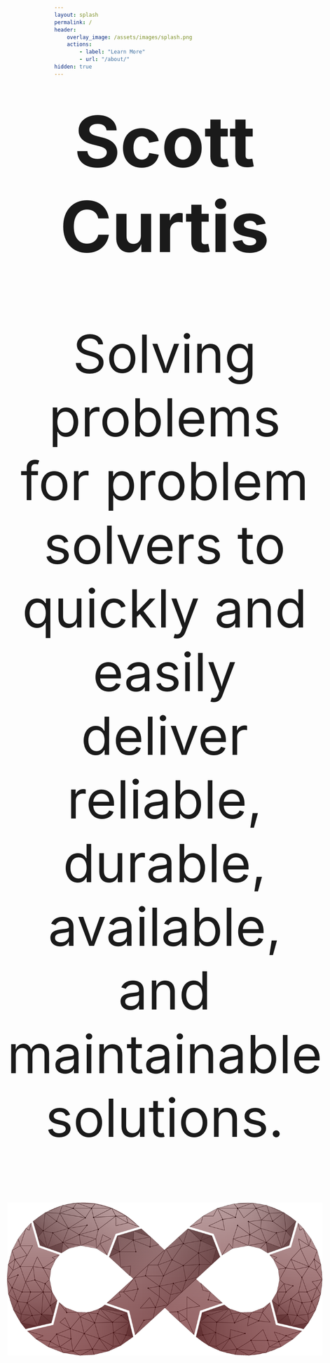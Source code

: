 ```yaml
---
layout: splash
permalink: /
header:
    overlay_image: /assets/images/splash.png
    actions: 
        - label: "Learn More"
        - url: "/about/"
hidden: true
---
```

<div style="margin: 0; position: absolute; top: 40%; left: 50%; -ms-transform: translate(-50%, -50%); transform: translate(-50%, -50%)">
<center><h1 style="font-size:4vh;">Scott Curtis</h1></center>
<center><p style="font-size:3vh">Solving problems for problem solvers to quickly and easily deliver reliable, durable, available, and maintainable solutions.</p></center>
<img src="/assets/images/splash.png" alt="SplashImage" style="width: 50vh; margin-left: auto; margin-right: auto; display: block;">
</div>
